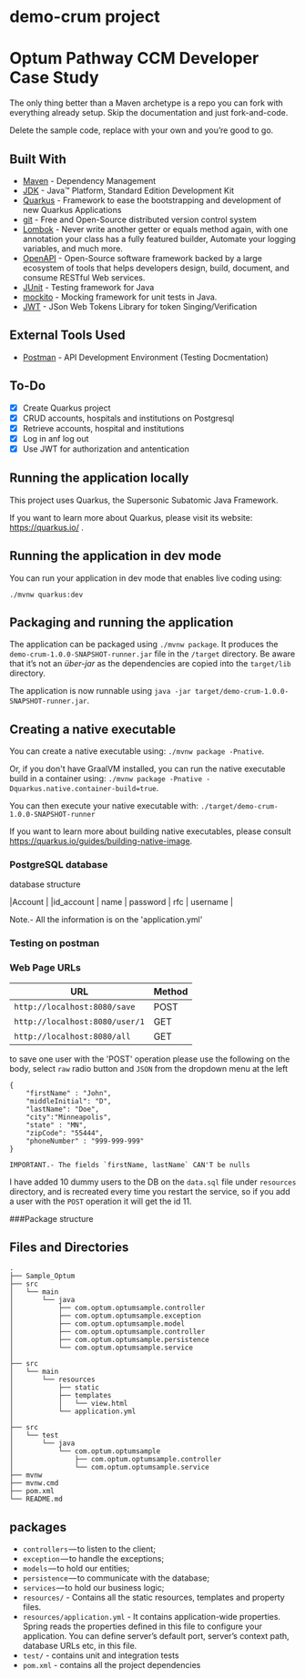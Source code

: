 # demo-crum project

# Optum Pathway CCM Developer Case Study


The only thing better than a Maven archetype is a repo you can fork with everything already setup. Skip the documentation and just fork-and-code.

Delete the sample code, replace with your own and you’re good to go.

## Built With

* 	[Maven](https://maven.apache.org/) - Dependency Management
* 	[JDK](http://www.oracle.com/technetwork/java/javase/downloads/jdk8-downloads-2133151.html) - Java™ Platform, Standard Edition Development Kit
* 	[Quarkus](https://quarkus.io/) - Framework to ease the bootstrapping and development of new Quarkus Applications
* 	[git](https://git-scm.com/) - Free and Open-Source distributed version control system
* 	[Lombok](https://projectlombok.org/) - Never write another getter or equals method again, with one annotation your class has a fully featured builder, Automate your logging variables, and much more.
* 	[OpenAPI](https://swagger.io/specification/) - Open-Source software framework backed by a large ecosystem of tools that helps developers design, build, document, and consume RESTful Web services.
* 	[JUnit](https://junit.org/) - Testing framework for Java
* 	[mockito](https://swagger.io/specification/) - Mocking framework for unit tests in Java.
*   [JWT](https://jwt.io/) - JSon Web Tokens Library for token Singing/Verification


## External Tools Used

* 	[Postman](https://www.getpostman.com/) - API Development Environment (Testing Docmentation)

## To-Do

* 	[x] Create Quarkus project
*   [x] CRUD accounts, hospitals and institutions on Postgresql
* 	[x] Retrieve accounts, hospital and institutions
* 	[x] Log in anf log out
* 	[x] Use JWT for authorization and antentication

## Running the application locally

This project uses Quarkus, the Supersonic Subatomic Java Framework.

If you want to learn more about Quarkus, please visit its website: https://quarkus.io/ .

## Running the application in dev mode

You can run your application in dev mode that enables live coding using:
```
./mvnw quarkus:dev
```

## Packaging and running the application

The application can be packaged using `./mvnw package`.
It produces the `demo-crum-1.0.0-SNAPSHOT-runner.jar` file in the `/target` directory.
Be aware that it’s not an _über-jar_ as the dependencies are copied into the `target/lib` directory.

The application is now runnable using `java -jar target/demo-crum-1.0.0-SNAPSHOT-runner.jar`.

## Creating a native executable

You can create a native executable using: `./mvnw package -Pnative`.

Or, if you don't have GraalVM installed, you can run the native executable build in a container using: `./mvnw package -Pnative -Dquarkus.native.container-build=true`.

You can then execute your native executable with: `./target/demo-crum-1.0.0-SNAPSHOT-runner`

If you want to learn more about building native executables, please consult https://quarkus.io/guides/building-native-image.

### PostgreSQL database 

database structure

|Account    |
|id_account | name | password | rfc | username |

Note.- All the information is on the 'application.yml'


### Testing on postman



### Web Page URLs

|  URL |  Method |
|----------|--------------|
|`http://localhost:8080/save`       | POST |
|`http://localhost:8080/user/1`         | GET |
|`http://localhost:8080/all` | GET |

to save one user with the 'POST' operation please use the following on the body, select `raw` radio button and `JSON` from the dropdown menu at the left

```
{
    "firstName" : "John",
    "middleInitial": "D",
    "lastName": "Doe",
    "city":"Minneapolis",
    "state" : "MN",
    "zipCode": "55444",
    "phoneNumber" : "999-999-999"
}

IMPORTANT.- The fields `firstName, lastName` CAN'T be nulls
```

I have added 10 dummy users to the DB on the `data.sql` file under `resources` directory, and is recreated every time you restart the service, so if you add a user with the `POST` operation it will get the id 11.

###Package structure

## Files and Directories

```text
.
├── Sample_Optum
├── src
│   └── main
│       └── java
│           ├── com.optum.optumsample.controller
│           ├── com.optum.optumsample.exception
│           ├── com.optum.optumsample.model
│           ├── com.optum.optumsample.controller
│           ├── com.optum.optumsample.persistence
│           └── com.optum.optumsample.service
│           
├── src
│   └── main
│       └── resources
│           ├── static
│           ├── templates
│           │   └── view.html
│           └── application.yml
│           
├── src
│   └── test
│       └── java
│           └── com.optum.optumsample
│               ├── com.optum.optumsample.controller
│               └── com.optum.optumsample.service
├── mvnw
├── mvnw.cmd
├── pom.xml
└── README.md
```

## packages

* 	`controllers` — to listen to the client;
* 	`exception` — to handle the exceptions;
* 	`models` — to hold our entities;
* 	`persistence` — to communicate with the database;
* 	`services` — to hold our business logic;
* 	`resources/` - Contains all the static resources, templates and property files.
* 	`resources/application.yml` - It contains application-wide properties. Spring reads the properties defined in this file to configure your application. You can define server’s default port, server’s context path, database URLs etc, in this file.
* 	`test/` - contains unit and integration tests
* 	`pom.xml` - contains all the project dependencies